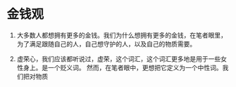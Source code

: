 # 金钱观
1. 大多数人都想拥有更多的金钱。我们为什么想拥有更多的金钱，在笔者眼里，为了满足跟随自己的人，自己想守护的人，以及自己的物质需要。

2. 虚荣心，我们应该都听说过，虚荣，这个词汇，这个词汇更多地是用于一些女性身上。是一个贬义词。 然而，在笔者眼中，更想把它定义为一个中性词。我们把对物质